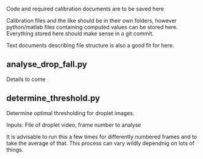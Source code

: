 Code and required calibration documents are to be saved here

Calibration files and the like should be in their own folders,
however python/matlab files containing computed values can be stored
here. Everything stored here should make sense in a git commit.

Text documents describing file structure is also a good fit for here.

## analyse_drop_fall.py

Details to come

## determine_threshold.py

Determine optimal thresholding for droplet images.

Inputs: File of droplet video, frame number to analyse

It is advisable to run this a few times for differently numbered frames and
to take the average of that. This process can vary wildly dependnig on lots
of things.

